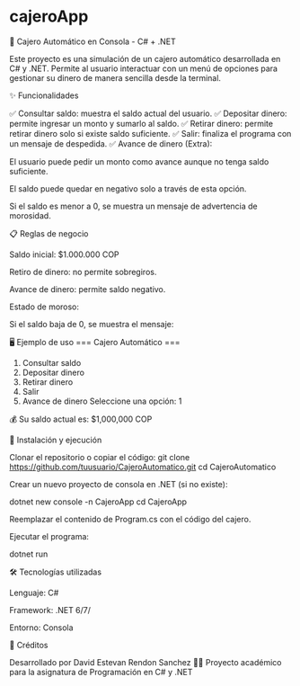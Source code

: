 # cajeroApp

🏦 Cajero Automático en Consola - C# + .NET

Este proyecto es una simulación de un cajero automático desarrollada en C# y .NET.
Permite al usuario interactuar con un menú de opciones para gestionar su dinero de manera sencilla desde la terminal.

✨ Funcionalidades

✅ Consultar saldo: muestra el saldo actual del usuario.
✅ Depositar dinero: permite ingresar un monto y sumarlo al saldo.
✅ Retirar dinero: permite retirar dinero solo si existe saldo suficiente.
✅ Salir: finaliza el programa con un mensaje de despedida.
✅ Avance de dinero (Extra):

El usuario puede pedir un monto como avance aunque no tenga saldo suficiente.

El saldo puede quedar en negativo solo a través de esta opción.

Si el saldo es menor a 0, se muestra un mensaje de advertencia de morosidad.

📋 Reglas de negocio

Saldo inicial: $1.000.000 COP

Retiro de dinero: no permite sobregiros.

Avance de dinero: permite saldo negativo.

Estado de moroso:

Si el saldo baja de 0, se muestra el mensaje:

🖥️ Ejemplo de uso
=== Cajero Automático ===
1. Consultar saldo
2. Depositar dinero
3. Retirar dinero
4. Salir
5. Avance de dinero
Seleccione una opción: 1

💰 Su saldo actual es: $1,000,000 COP

🚀 Instalación y ejecución

Clonar el repositorio o copiar el código:
git clone https://github.com/tuusuario/CajeroAutomatico.git
cd CajeroAutomatico

Crear un nuevo proyecto de consola en .NET (si no existe):

dotnet new console -n CajeroApp
cd CajeroApp

Reemplazar el contenido de Program.cs con el código del cajero.

Ejecutar el programa:

dotnet run


🛠️ Tecnologías utilizadas

Lenguaje: C#

Framework: .NET 6/7/

Entorno: Consola

📌 Créditos

Desarrollado por David Estevan Rendon Sanchez 👨‍💻
Proyecto académico para la asignatura de Programación en C# y .NET
